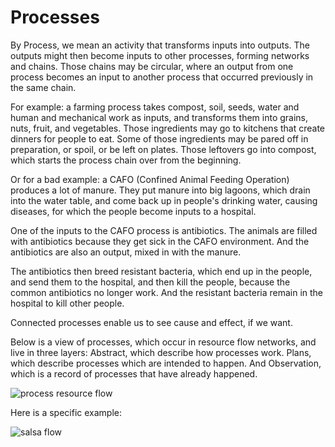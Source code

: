 # Processes

By Process, we mean an activity that transforms inputs into outputs. The outputs might then become inputs to other processes, forming networks and chains. Those chains may be circular, where an output from one process becomes an input to another process that occurred previously in the same chain.

For example: a farming process takes compost, soil, seeds, water and human and mechanical work as inputs, and transforms them into grains, nuts, fruit, and vegetables. Those ingredients may go to kitchens that create dinners for people to eat. Some of those ingredients may be pared off in preparation, or spoil, or be left on plates. Those leftovers go into compost, which starts the process chain over from the beginning.

Or for a bad example: a CAFO (Confined Animal Feeding Operation) produces a lot of manure. They put manure into big lagoons, which drain into the water table, and come back up in people's drinking water, causing diseases, for which the people become inputs to a hospital.

One of the inputs to the CAFO process is antibiotics. The animals are filled with antibiotics because they get sick in the CAFO environment. And the antibiotics are also an output, mixed in with the manure.

The antibiotics then breed resistant bacteria, which end up in the people, and send them to the hospital, and then kill the people, because the common antibiotics no longer work. And the resistant bacteria remain in the hospital to kill other people.

Connected processes enable us to see cause and effect, if we want.

Below is a view of processes, which occur in resource flow networks, and live in three layers: Abstract, which describe how processes work. Plans, which describe processes which are intended to happen. And Observation, which is a record of processes that have already happened.

![process resource flow](https://rawgit.com/valueflows/valueflows/master/release-doc-in-process/process-layer.png)

Here is a specific example:

![salsa flow](https://rawgit.com/valueflows/valueflows/master/release-doc-in-process/salsa-layer.png)